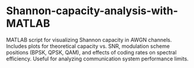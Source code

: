 # Shannon-capacity-analysis-with-MATLAB
MATLAB script for visualizing Shannon capacity in AWGN channels. Includes plots for theoretical capacity vs. SNR, modulation scheme positions (BPSK, QPSK, QAM), and effects of coding rates on spectral efficiency. Useful for analyzing communication system performance limits.
